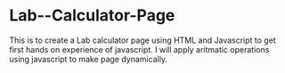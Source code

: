 # Lab--Calculator-Page 
This is to create a Lab calculator page using HTML and Javascript to get first hands on experience of javascript.
I will apply aritmatic operations using javascript to make page dynamically.